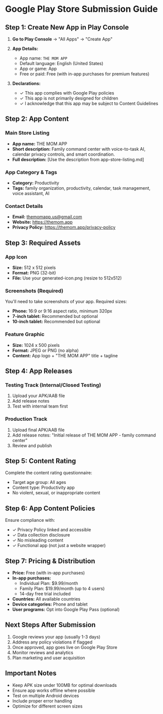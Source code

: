 # Google Play Store Submission Guide

## Step 1: Create New App in Play Console

1. **Go to Play Console** → "All Apps" → "Create App"

2. **App Details:**
   - App name: `THE MOM APP`
   - Default language: English (United States)
   - App or game: App
   - Free or paid: Free (with in-app purchases for premium features)

3. **Declarations:**
   - ✓ This app complies with Google Play policies
   - ✓ This app is not primarily designed for children
   - ✓ I acknowledge that this app may be subject to Content Guidelines

## Step 2: App Content

### Main Store Listing
- **App name:** THE MOM APP
- **Short description:** Family command center with voice-to-task AI, calendar privacy controls, and smart coordination.
- **Full description:** [Use the description from app-store-listing.md]

### App Category & Tags
- **Category:** Productivity
- **Tags:** family organization, productivity, calendar, task management, voice assistant, AI

### Contact Details
- **Email:** themomapp.us@gmail.com
- **Website:** https://themom.app
- **Privacy Policy:** https://themom.app/privacy-policy

## Step 3: Required Assets

### App Icon
- **Size:** 512 x 512 pixels
- **Format:** PNG (32-bit)
- **File:** Use your generated-icon.png (resize to 512x512)

### Screenshots (Required)
You'll need to take screenshots of your app. Required sizes:
- **Phone:** 16:9 or 9:16 aspect ratio, minimum 320px
- **7-inch tablet:** Recommended but optional
- **10-inch tablet:** Recommended but optional

### Feature Graphic
- **Size:** 1024 x 500 pixels
- **Format:** JPEG or PNG (no alpha)
- **Content:** App logo + "THE MOM APP" title + tagline

## Step 4: App Releases

### Testing Track (Internal/Closed Testing)
1. Upload your APK/AAB file
2. Add release notes
3. Test with internal team first

### Production Track
1. Upload final APK/AAB file
2. Add release notes: "Initial release of THE MOM APP - family command center"
3. Review and publish

## Step 5: Content Rating
Complete the content rating questionnaire:
- Target age group: All ages
- Content type: Productivity app
- No violent, sexual, or inappropriate content

## Step 6: App Content Policies
Ensure compliance with:
- ✓ Privacy Policy linked and accessible
- ✓ Data collection disclosure
- ✓ No misleading content
- ✓ Functional app (not just a website wrapper)

## Step 7: Pricing & Distribution
- **Price:** Free (with in-app purchases)
- **In-app purchases:**
  - Individual Plan: $9.99/month
  - Family Plan: $19.99/month (up to 4 users)
  - 14-day free trial included
- **Countries:** All available countries
- **Device categories:** Phone and tablet
- **User programs:** Opt into Google Play Pass (optional)

## Next Steps After Submission
1. Google reviews your app (usually 1-3 days)
2. Address any policy violations if flagged
3. Once approved, app goes live on Google Play Store
4. Monitor reviews and analytics
5. Plan marketing and user acquisition

## Important Notes
- Keep APK size under 100MB for optimal downloads
- Ensure app works offline where possible
- Test on multiple Android devices
- Include proper error handling
- Optimize for different screen sizes